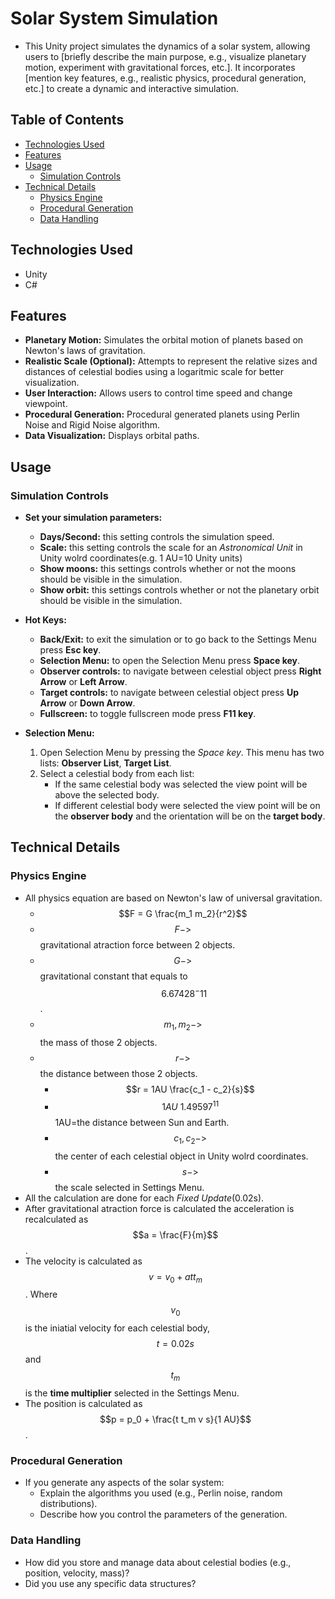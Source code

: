 # Solar System Simulation

* This Unity project simulates the dynamics of a solar system, allowing users to \[briefly describe the main purpose, e.g., visualize planetary motion, experiment with gravitational forces, etc.]. It incorporates \[mention key features, e.g., realistic physics, procedural generation, etc.] to create a dynamic and interactive simulation.

## Table of Contents

* [Technologies Used](#technologies-used)
* [Features](#features)
* [Usage](#usage)
  * [Simulation Controls](#simulation-controls)
* [Technical Details](#technical-details)
  * [Physics Engine](#physics-engine)
  * [Procedural Generation](#procedural-generation)
  * [Data Handling](#data-handling)

## Technologies Used

* Unity
* C#

## Features

* **Planetary Motion:** Simulates the orbital motion of planets based on Newton's laws of gravitation.
* **Realistic Scale (Optional):** Attempts to represent the relative sizes and distances of celestial bodies using a logaritmic scale for better visualization.
* **User Interaction:** Allows users to control time speed and change viewpoint.
* **Procedural Generation:** Procedural generated planets using Perlin Noise and Rigid Noise algorithm.
* **Data Visualization:** Displays orbital paths.

## Usage

### Simulation Controls

* **Set your simulation parameters:**
  * **Days/Second:** this setting controls the simulation speed.
  * **Scale:** this setting controls the scale for an *Astronomical Unit* in Unity wolrd coordinates(e.g. 1 AU=10 Unity units)
  * **Show moons:** this settings controls whether or not the moons should be visible in the simulation.
  * **Show orbit:** this settings controls whether or not the planetary orbit should be visible in the simulation.

* **Hot Keys:**
  * **Back/Exit:** to exit the simulation or to go back to the Settings Menu press **Esc key**.
  * **Selection Menu:** to open the Selection Menu press **Space key**.
  * **Observer controls:** to navigate between celestial object press **Right Arrow** or **Left Arrow**.
  * **Target controls:** to navigate between celestial object press **Up Arrow** or **Down Arrow**.
  * **Fullscreen:** to toggle fullscreen mode press **F11 key**.

* **Selection Menu:**
  1. Open Selection Menu by pressing the *Space key*. This menu has two lists: **Observer List**, **Target List**.
  2. Select a celestial body from each list:
     * If the same celestial body was selected the view point will be above the selected body.
     * If different celestial body were selected the view point will be on the **observer body** and the orientation will be on the **target body**.

## Technical Details

### Physics Engine

* All physics equation are based on Newton's law of universal gravitation.
  * $$F = G \frac{m_1 m_2}{r^2}$$
  * $$F->$$ gravitational atraction force between 2 objects.
  * $$G->$$ gravitational constant that equals to $$~6.67428^-11$$.
  * $$m_1, m_2->$$ the mass of those 2 objects.
  * $$r->$$ the distance between those 2 objects.
    * $$r = 1AU \frac{c_1 - c_2}{s}$$
    * $$1AU~1.49597^11$$ 1AU=the distance between Sun and Earth.
    * $$c_1, c_2->$$ the center of each celestial object in Unity wolrd coordinates.
    * $$s->$$ the scale selected in Settings Menu.
* All the calculation are done for each *Fixed Update*(0.02s).
* After gravitational atraction force is calculated the acceleration is recalculated as $$a = \frac{F}{m}$$.
* The velocity is calculated as $$v = v_0 + a t t_m$$. Where $$v_0$$ is the iniatial velocity for each celestial body, $$t=0.02s$$ and $$t_m$$ is the **time multiplier** selected in the Settings Menu.
* The position is calculated as $$p = p_0 + \frac{t t_m v s}{1 AU}$$.

### Procedural Generation

* If you generate any aspects of the solar system:
    * Explain the algorithms you used (e.g., Perlin noise, random distributions).
    * Describe how you control the parameters of the generation.

### Data Handling

* How did you store and manage data about celestial bodies (e.g., position, velocity, mass)?
* Did you use any specific data structures?
